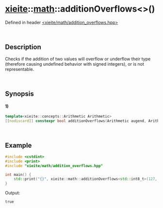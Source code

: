 # [xieite](../../xieite.md)\:\:[math](../../math.md)\:\:additionOverflows\<\>\(\)
Defined in header [<xieite/math/addition_overflows.hpp>](../../../include/xieite/math/addition_overflows.hpp)

&nbsp;

## Description
Checks if the addition of two values will overflow or underflow their type (therefore causing undefined behavior with signed integers), or is not representable.

&nbsp;

## Synopsis
#### 1)
```cpp
template<xieite::concepts::Arithmetic Arithmetic>
[[nodiscard]] constexpr bool additionOverflows(Arithmetic augend, Arithmetic addend) noexcept;
```

&nbsp;

## Example
```cpp
#include <cstdint>
#include <print>
#include "xieite/math/addition_overflows.hpp"

int main() {
    std::print("{}", xieite::math::additionOverflows<std::int8_t>(127, 1));
}
```
Output:
```
true
```

